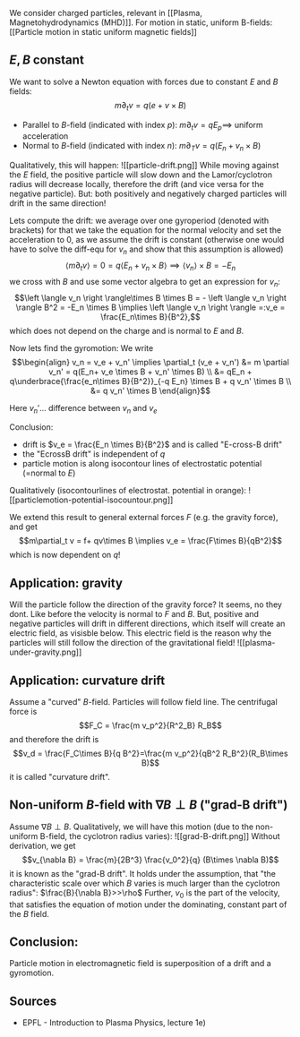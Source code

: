 We consider charged particles, relevant in [[Plasma, Magnetohydrodynamics (MHD)]].
For motion in static, uniform B-fields: [[Particle motion in static uniform magnetic fields]]


## $E,B$ constant
We want to solve a Newton equation with forces due to constant $E$ and $B$ fields:$$m \partial_t v = q (e + v\times B)$$
- Parallel to $B$-field (indicated with index $p$): $m \partial_t v = qE_p \implies$ uniform acceleration
- Normal to $B$-field (indicated with index $n$): $m\partial_T v = q(E_n + v_n \times B )$ 

Qualitatively, this will happen:
![[particle-drift.png]]
While moving against the $E$ field, the positive particle will slow down and the Lamor/cyclotron radius will decrease locally, therefore the drift (and vice versa for the negative particle).
But: both positively and negatively charged particles will drift in the same direction!

Lets compute the drift: we average over one gyroperiod (denoted with brackets)
for that we take the equation for the normal velocity and set the acceleration to $0$, as we assume the drift is constant (otherwise one would have to solve the diff-equ for $v_n$ and show that this assumption is allowed)
$$\left \langle m \partial_t v \right \rangle = 0 = q \left \langle E_n + v_n \times B  \right \rangle \implies \left \langle v_n \right \rangle\times B = -E_n$$
we cross with $B$ and use some vector algebra to get an expression for $v_n$:
$$\left \langle v_n \right \rangle\times B \times B = - \left \langle v_n \right \rangle B^2 = -E_n \times B \implies \left \langle v_n \right \rangle =:v_e = \frac{E_n\times B}{B^2},$$
which does not depend on the charge and is normal to $E$ and $B$.

Now lets find the gyromotion:
We write
$$\begin{align}
    v_n = v_e + v_n' \implies \partial_t (v_e + v_n') &= m \partial v_n' = q(E_n+ v_e \times B + v_n' \times B) \\
    &= qE_n + q\underbrace{\frac{e_n\times B}{B^2}}_{-q E_n} \times B + q v_n' \times B \\
    &= q v_n' \times B
\end{align}$$

Here $v_n'$... difference between $v_n$ and $v_e$

Conclusion:
- drift is $v_e = \frac{E_n \times B}{B^2}$ and is called "E-cross-B drift"
- the "EcrossB drift" is independent of $q$
- particle motion is along isocontour lines of electrostatic potential (=normal to $E$)

Qualitatively (isocontourlines of electrostat. potential in orange):
![[particlemotion-potential-isocountour.png]]

We extend this result to general external forces $F$ (e.g. the gravity force), and get $$m\partial_t v = f+ qv\times B \implies v_e = \frac{F\times B}{qB^2}$$ which is now dependent on $q$!


## Application: gravity
Will the particle follow the direction of the gravity force? 
It seems, no they dont. Like before the velocity is normal to $F$ and $B$. But, positive and negative particles will drift in different directions, which itself will create an electric field, as visisble below. This electric field is the reason why the particles will still follow the direction of the gravitational field!
![[plasma-under-gravity.png]]
## Application: curvature drift
Assume a "curved" $B$-field. Particles will follow field line. The centrifugal force is $$F_C = \frac{m v_p^2}{R^2_B} R_B$$ and therefore the drift is $$v_d = \frac{F_C\times B}{q B^2}=\frac{m v_p^2}{qB^2 R_B^2}(R_B\times B)$$ it is called "curvature drift".



## Non-uniform $B$-field with $\nabla B \perp B$ ("grad-B drift")
Assume $\nabla B \perp B$. 
Qualitatively, we will have this motion (due to the non-uniform B-field, the cyclotron radius varies):
![[grad-B-drift.png]]
Without derivation, we get $$v_{\nabla B} = \frac{m}{2B^3} \frac{v_0^2}{q} (B\times \nabla B)$$ it is known as the "grad-B drift".
It holds under the assumption, that "the characteristic scale over which $B$ varies is much larger than the cyclotron radius": $\frac{B}{\nabla B}>>\rho$
Further, $v_0$ is the part of the velocity, that satisfies the equation of motion under the dominating, constant part of the $B$ field.


## Conclusion:
Particle motion in electromagnetic field is superposition of a drift and a gyromotion.


## Sources
- EPFL - Introduction to Plasma Physics, lecture 1e)
